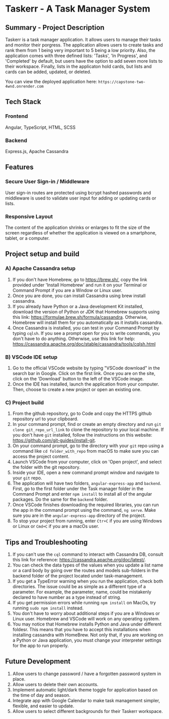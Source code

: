 
# Taskerr - A Task Manager System

## Summary - Project Description

Taskerr is a task manager application. It allows users to manage
their tasks and monitor their porgress. The application allows users
to create tasks and rank them from 1 being very important to 5 being 
a low priority. Also, the application comes with three defined lists:
'Tasks', 'In Progress', and 'Completed' by default, but users have the 
option to add seven more lists to their workspace. Finally, lists in the
applicaton hold cards, but lists and cards can be added, updated, or deleted.

You can view the deployed application here: `https://capstone-two-4wnd.onrender.com`

## Tech Stack

### Frontend

Angular, TypeScript, HTML, SCSS

### Backend

Express.js, Apache Cassandra

## Features

### Secure User Sign-in / Middleware

User sign-in routes are protected using bcrypt hashed passwords and middleware
is used to validate user input for adding or updating cards or lists.

### Responsive Layout

The content of the application shrinks or enlarges to fit the size of the screen regardless of 
whether the application is viewed on a smartphone, tablet, or a computer.

## Project setup and build

### A) Apache Cassandra setup
1. If you don't have Homebrew, go to https://brew.sh/, copy the link provided under 'Install Homebrew'
   and run it on your Terminal or Command Prompt if you are a Window or Linux user.
2. Once you are done, you can install Cassandra using brew install cassandra.
3. If you already have Python or a Java development Kit installed, download the version of Python or
   JDK that Homebrew supports using this link: https://formulae.brew.sh/formula/cassandra. Otherwise,
   Homebrew will install them for you automatically as it installs cassandra.  
4. Once Cassandra is installed, you can test in your Command Prompt by typing `cqlsh`. If you see a prompt
   open for you to write commands, you don't have to do anything. Otherwise, use this link for help:
   https://cassandra.apache.org/doc/stable/cassandra/tools/cqlsh.html
   
### B) VSCode IDE setup
1. Go to the official VSCode website by typing "VSCode download" in the search bar in Google. Click on the first link.
   Once you are on the site, click on the 'Download' button to the left of the VSCode image.
2. Once the IDE has installed, launch the application from your computer. Then, choose to create a new
   project or open an existing one.
   
### C) Project build
1. From the github repository, go to Code and copy the HTTPS github repository url to your clipboard.
2. In your command prompt, find or create an empty directory and run `git clone git_repo_url_link` to
clone the repository to your local machine. If you don't have `git` installed, follow the instructions 
on this website: https://github.com/git-guides/install-git.
3. On your command prompt, go to the directory with your `git` repo using a command like `cd folder_with_repo`
from macOS to make sure you can access the project content. 
4. Launch VSCode from your computer, click on 'Open project', and select the folder with the git 
repository.
5. Inside your IDE, open a new command prompt window and navigate to your `git` repo.
6. The application will have two folders, `angular-express-app` and `backend`. First, go to the first folder under the
   Task manager folder in the Command Prompt and enter `npm install` to install all of the angular packages.
   Do the same for the `backend` folder.
7. Once VSCode finishes downloading the required libraries, you can run the app in the command prompt using
   the command, `ng serve`. Make sure you are in the `angular-express-app` directory of the project.
8. To stop your project from running, enter `Ctr+C` if you are using Windows or Linux or `Cmd+C` if you are
   a macOs user.

## Tips and Troubleshooting

1. If you can't use the `cql` command to interact with Cassandra DB, consult this
   link for reference: https://cassandra.apache.org/doc/latest/.
2. You can check the data types of the values when you update a list name or a card body 
   by going over the routes and models sub-folders in the backend folder of the project located
   under task-management.
3. If you get a TypeError warning when you run the application, check both directories. The issue
   could be as simple as a different type of a parameter. For example, the parameter, name, could be
   mistakenly declared to have number as a type instead of string.
4. If you get permission errors while running `npm install` on MacOs, try running `sudo npm install`
   instead.
5. You don't have to worry about additional steps if you are a Windows or Linux user. Homebrew and VSCode
   will work on any operating system.
6. You may notice that Homebrew installs Python and Java under different foldesr. This means that you have to accept
   this installations when installing cassandra with HomeBrew. Not only that, if you are working on a Python or Java
   application, you must change your interpreter settings for the app to run properly. 

## Future Development

1. Allow users to change password / have a forgotten password system in place.
2. Allow users to delete their own accounts.
3. Implement automatic light/dark theme toggle for application based on the time
of day and season.
4. Integrate app with Google Calendar to make task management simpler, flexible, and easier to update.
5. Allow users to select different backgrounds for their Taskerr workspace.


